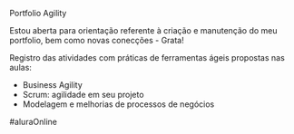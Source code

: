 Portfolio Agility

Estou aberta para orientação referente à criação e manutenção do meu portfolio, bem como novas conecções - Grata!

Registro das atividades com práticas de ferramentas ágeis propostas nas aulas:
- Business Agility
- Scrum: agilidade em seu projeto
- Modelagem e melhorias de processos de negócios

#aluraOnline
